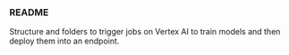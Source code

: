 ### README

Structure and folders to trigger jobs on Vertex AI to train models and then deploy them into an endpoint.